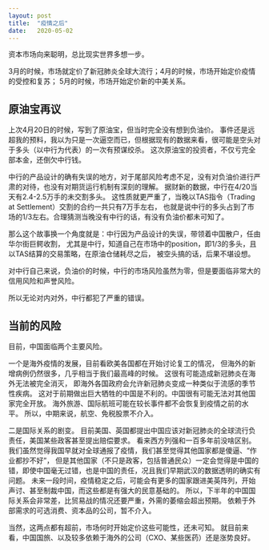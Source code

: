 ```yaml
---
layout: post
title:  "疫情之后"
date:   2020-05-02
---
```


资本市场向来聪明，总比现实世界多想一步。

3月的时候，市场就定价了新冠肺炎全球大流行；4月的时候，市场开始定价疫情的受控和复苏；
5月的时候，市场开始定价新的中美关系。

## 原油宝再议
上次4月20日的时候，写到了原油宝，但当时完全没有想到负油价。
事件还是远超我的预料，我以为只是一次逼空而已，但根据现有的数据来看，很可能是空头对于多头（以中行为代表）的一次有预谋绞杀。
这次原油宝的投资者，不仅亏完全部本金，还倒欠中行钱。

中行的产品设计的确有失误的地方，对于尾部风险考虑不足，没有对负油价进行严肃的对待，也没有对期货运行机制有深刻的理解。
据财新的数据，中行在4/20当天有2.4-2.5万手的未交割多头。
这性质就更严重了，当晚以TAS指令（Trading at Settlement）交割的合约一共只有7万手左右，
也就是说中行的多头占到了市场的1/3左右。合理猜测当晚没有中行的话，有没有负油价都未可知了。

那么这个故事换一个角度就是：中行因为产品设计的失误，带领着中国散户，任由华尔街巨鳄收割，
尤其是中行，知道自己在市场中的position，即1/3的多头，且以TAS结算的交易策略，在原油仓储耗尽之后，
被空头搞的话，后果不堪设想。

对中行自己来说，负油价的时候，中行的市场风险虽然为零，但是要面临非常大的信用风险和声誉风险。

所以无论对内对外，中行都犯了严重的错误。

## 当前的风险
目前，中国面临两个主要风险。

一个是海外疫情的发展，目前看欧美各国都在开始讨论复工的情况，
但海外的新增病例仍然很多，几乎相当于我们最高峰的时候。
这很有可能造成新冠肺炎在海外无法被完全消灭，
即海外各国政府会允许新冠肺炎变成一种类似于流感的季节性疾病。
这对于前期做出巨大牺牲的中国是不利的。中国很有可能无法对其他国家完全开放。
海外旅游、国际航班可能在较长事件都不会恢复到疫情之前的水平。
所以，中期来说，航空、免税股票不介入。

二是国际关系的剧变。
目前美国、英国都提出中国应该对新冠肺炎的全球流行负责任，美国某些政客甚至提出赔偿要求。
看来西方列强和一百多年前没啥区别。
我们虽然觉得我国早就对全球通报了疫情，我们甚至觉得其他国家都是傻逼、“作业都抄不好”，
但是其他国家（不只是政客，包括普通民众）一定会觉得是中国的错，即使中国毫无过错，也是中国的责任，况且我们早期武汉的数据透明的确实有问题。
未来一段时间，疫情稳定之后，可能会有更多的国家跟进美英阵列，开始声讨、甚至制裁中国，而这些都是有强大的民意基础的。
所以，下半年的中国国际关系会非常差，比贸易战的情况还要严重，外需的萎缩会超出预期。
依赖于外部需求的可选消费、资本品的公司，暂不介入。

当然，这两点都有超前，市场何时开始定价这些可能性，还未可知。
就目前来看，中国国旅、以及较多依赖于海外的公司（CXO、某些医药）还是涨势良好。